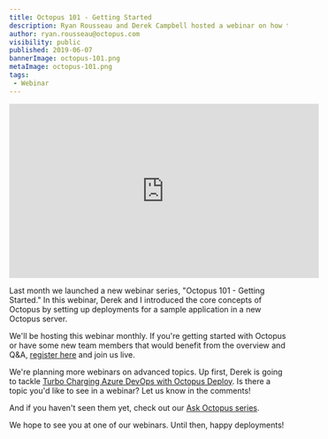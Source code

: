 ```yaml
---
title: Octopus 101 - Getting Started
description: Ryan Rousseau and Derek Campbell hosted a webinar on how to get started with Octopus Deploy.
author: ryan.rousseau@octopus.com
visibility: public
published: 2019-06-07
bannerImage: octopus-101.png
metaImage: octopus-101.png
tags:
 - Webinar
---
```


<iframe width="560" height="315" src="https://www.youtube.com/embed/Vpuyr_WTamU" frameborder="0" allowfullscreen></iframe>

Last month we launched a new webinar series, "Octopus 101 - Getting Started." In this webinar, Derek and I introduced the core concepts of Octopus by setting up deployments for a sample application in a new Octopus server.

We'll be hosting this webinar monthly.  If you're getting started with Octopus or have some new team members that would benefit from the overview and Q&A, [register here](https://octopus.zoom.us/webinar/register/WN_5ZaCOiP5SXSUhSztPPuSgQ) and join us live.

We're planning more webinars on advanced topics. Up first, Derek is going to tackle [Turbo Charging Azure DevOps with Octopus Deploy](https://octopus.zoom.us/webinar/register/WN_93jsiLalSPCLfApxzfWNGA). Is there a topic you'd like to see in a webinar? Let us know in the comments!

And if you haven't seen them yet, check out our [Ask Octopus series](https://www.youtube.com/playlist?list=PLAGskdGvlaw3-cd9rPiwhwfUo7kDGnOBh).

We hope to see you at one of our webinars. Until then, happy deployments!
